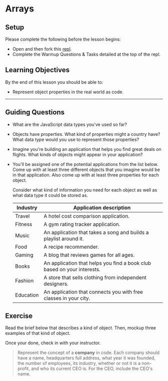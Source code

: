 # Arrays

## Setup

Please complete the following before the lesson begins:

- Open and then fork this [repl](https://replit.com/@Pursuit/Warmup-Data-Representation-with-Code#index.js).
- Complete the Warmup Questions & Tasks detailed at the top of the repl.

## Learning Objectives

By the end of this lesson you should be able to:

- Represent object properties in the real world as code.

---

## Guiding Questions

- What are the JavaScript data types you've used so far?

- Objects have properties. What kind of properties might a country have? What data type would you use to represent those properties?

- Imagine you're building an application that helps you find great deals on flights. What kinds of objects might appear in your application?

- You'll be assigned one of the potential applications from the list below. Come up with at least three different objects that you imagine would be in that application. Also come up with at least three properties for each object.

  Consider what kind of information you need for each object as well as what data type it could be stored as.

  | Industry  | Application description                                                 |
  | --------- | ----------------------------------------------------------------------- |
  | Travel    | A hotel cost comparison application.                                    |
  | Fitness   | A gym rating tracker application.                                       |
  | Music     | An application that takes a song and builds a playlist around it.       |
  | Food      | A recipe recommender.                                                   |
  | Gaming    | A blog that reviews games for all ages.                                 |
  | Books     | An application that helps you find a book club based on your interests. |
  | Fashion   | A store that sells clothing from independent designers.                 |
  | Education | An application that connects you with free classes in your city.        |

## Exercise

Read the brief below that describes a kind of object. Then, mockup three examples of that kind of object.

Once your done, check in with your instructor.

> Represent the concept of a **company** in code. Each company should have a name, headquarters full address, what year it was founded, the number of employees, its industry, whether or not it is a non-profit, and who its current CEO is. For the CEO, include the CEO's name.
